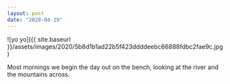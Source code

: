 ```yaml
---
layout: post
date: "2020-04-19"
---
```


![yo yo]({{ site.baseurl }}/assets/images/2020/5b8d1b1ad22b5f423ddddeebc66888fdbc2fae9c.jpg)

Most mornings we begin the day out on the bench, looking at the river and the mountains across.
